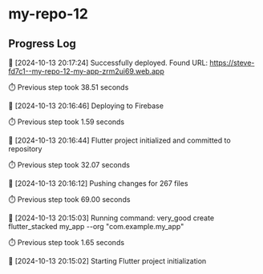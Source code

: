 # my-repo-12
## Progress Log
🔄 [2024-10-13 20:17:24] Successfully deployed. Found URL:
https://steve-fd7c1--my-repo-12-my-app-zrm2ui69.web.app

⏱️ Previous step took 38.51 seconds

🔄 [2024-10-13 20:16:46] Deploying to Firebase

⏱️ Previous step took 1.59 seconds

🔄 [2024-10-13 20:16:44] Flutter project initialized and committed to repository

⏱️ Previous step took 32.07 seconds

🔄 [2024-10-13 20:16:12] Pushing changes for 267 files

⏱️ Previous step took 69.00 seconds

🔄 [2024-10-13 20:15:03] Running command: very_good create flutter_stacked my_app --org "com.example.my_app"

⏱️ Previous step took 1.65 seconds

🔄 [2024-10-13 20:15:02] Starting Flutter project initialization
